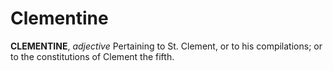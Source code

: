 # Clementine

**CLEMENTINE**, _adjective_ Pertaining to St. Clement, or to his compilations; or to the constitutions of Clement the fifth.